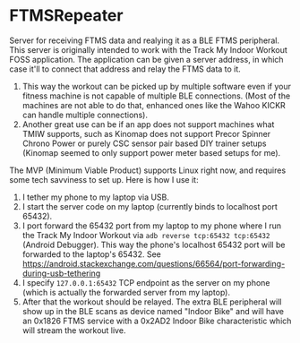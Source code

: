 # FTMSRepeater
Server for receiving FTMS data and realying it as a BLE FTMS peripheral.
This server is originally intended to work with the Track My Indoor Workout FOSS application.
The application can be given a server address, in which case it'll to connect that address and relay the FTMS data to it.
1. This way the workout can be picked up by multiple software even if your fitness machine is not capable of multiple BLE connections. (Most of the machines are not able to do that, enhanced ones like the Wahoo KICKR can handle multiple connections).
2. Another great use can be if an app does not support machines what TMIW supports, such as Kinomap does not support Precor Spinner Chrono Power or purely CSC sensor pair based DIY trainer setups (Kinomap seemed to only support power meter based setups for me).

The MVP (Minimum Viable Product) supports Linux right now, and requires some tech savviness to set up. Here is how I use it:
1. I tether my phone to my laptop via USB.
2. I start the server code on my laptop (currently binds to localhost port 65432).
2. I port forward the 65432 port from my laptop to my phone where I run the Track My Indoor Workout via `adb reverse tcp:65432 tcp:65432` (Android Debugger). This way the phone's localhost 65432 port will be forwarded to the laptop's 65432. See https://android.stackexchange.com/questions/66564/port-forwarding-during-usb-tethering
3. I specify `127.0.0.1:65432` TCP endpoint as the server on my phone (which is actually the forwarded server from my laptop).
4. After that the workout should be relayed. The extra BLE peripheral will show up in the BLE scans as device named "Indoor Bike" and will have an 0x1826 FTMS service with a 0x2AD2 Indoor Bike characteristic which will stream the workout live.
